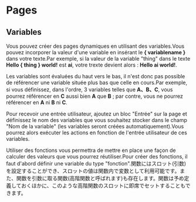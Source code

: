 # Pages

## Variables
Vous pouvez créer des pages dynamiques en utilisant des variables.Vous pouvez incorporer la valeur d'une variable en insérant le <b>{ variablename }</b> dans votre texte.Par exemple, si la valeur de la variable "thing" dans le texte <b>Hello { thing } world!</b> est <b>ai</b>, votre trexte devient alors : <b>Hello ai world!</b>.

Les variables sont évaluées du haut vers le bas, il n'est donc pas possible de référencer une variable située plus bas que celle en cours.Par exemple, si vous définissez, dans l'ordre, 3 variables telles que <b>A、B、C</b>, vous pourrez référencer en <b>C</b> aussi bien <b>A</b> que <b>B</b> ; par contre, vous ne pourrez référencer en <b>A</b> ni <b>B</b> ni <b>C</b>.

Pour recevoir une entrée utilisateur, ajoutez un bloc "Entrée" sur la page et définissez le nom des variables que vous souhaitez stocker dans le champ "Nom de la variable" (les variables seront créées automatiquement).Vous pourrez alors exécuter les actions en fonction de l'entrée utilisateur de ces variables.

Utiliser des fonctions vous permettra de mettre en place une façon de calculer des valeurs que vous pourrez réutiliser.Pour créer des fonctions, il faut d'abord définir une variable du type "fonction".関数にはスロット(引数)を設定することができ、スロットの値は関数内で変数として利用可能です。また、関数を引数に取る関数(高階関数と呼ばれます)も存在します。関数は予め定義しておくほかに、このような高階関数のスロットに即席でセットすることもできます。
